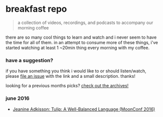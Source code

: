 # breakfast repo
> a collection of videos, recordings, and podcasts to accompany our morning coffee

there are so many cool things to learn and watch and i never seem to have the time for all of them. in an attempt to consume more of these things, i've started watching at least 1 ~20min thing every morning with my coffee.

### have a suggestion?

if you have something you think i would like to or should listen/watch, please [file an issue](https://github.com/ashleygwilliams/breakfast-repo/issues/new) with the link and a small description. thanks!

looking for a previous months picks? [check out the archives!](https://github.com/ashleygwilliams/breakfast-repo/tree/master/archives) 

### june 2016

- [Jeanine Adkisson: Tulip: A Well-Balanced Language (MoonConf 2016)](https://www.youtube.com/watch?v=WWlnRWbOlho&feature=youtu.be&a)
